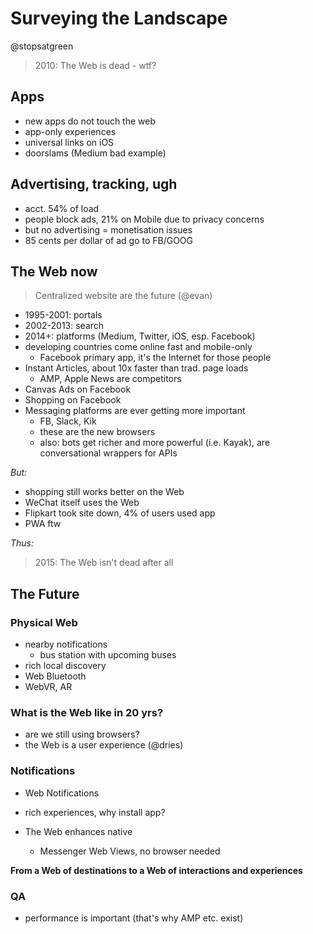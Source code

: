 # Surveying the Landscape

@stopsatgreen

> 2010: The Web is dead - wtf?

## Apps

- new apps do not touch the web
- app-only experiences
- universal links on iOS
- doorslams (Medium bad example)

## Advertising, tracking, ugh

- acct. 54% of load
- people block ads, 21% on Mobile due to privacy concerns
- but no advertising = monetisation issues
- 85 cents per dollar of ad go to FB/GOOG

## The Web now

> Centralized website are the future (@evan)

- 1995-2001: portals
- 2002-2013: search
- 2014+: platforms (Medium, Twitter, iOS, esp. Facebook)
- developing countries come online fast and mobile-only
  - Facebook primary app, it's the Internet for those people
- Instant Articles, about 10x faster than trad. page loads
  - AMP, Apple News are competitors
- Canvas Ads on Facebook
- Shopping on Facebook
- Messaging platforms are ever getting more important
  - FB, Slack, Kik
  - these are the new browsers
  - also: bots get richer and more powerful (i.e. Kayak), are conversational wrappers for APIs

*But:*

- shopping still works better on the Web
- WeChat itself uses the Web
- Flipkart took site down, 4% of users used app
- PWA ftw

*Thus:*

> 2015: The Web isn't dead after all

## The Future

### Physical Web

- nearby notifications
  - bus station with upcoming buses
- rich local discovery
- Web Bluetooth
- WebVR, AR

### What is the Web like in 20 yrs?

- are we still using browsers?
- the Web is a user experience (@dries)

### Notifications

- Web Notifications
- rich experiences, why install app?

- The Web enhances native
  - Messenger Web Views, no browser needed

**From a Web of destinations to a Web of interactions and experiences**

### QA

* performance is important (that's why AMP etc. exist)
